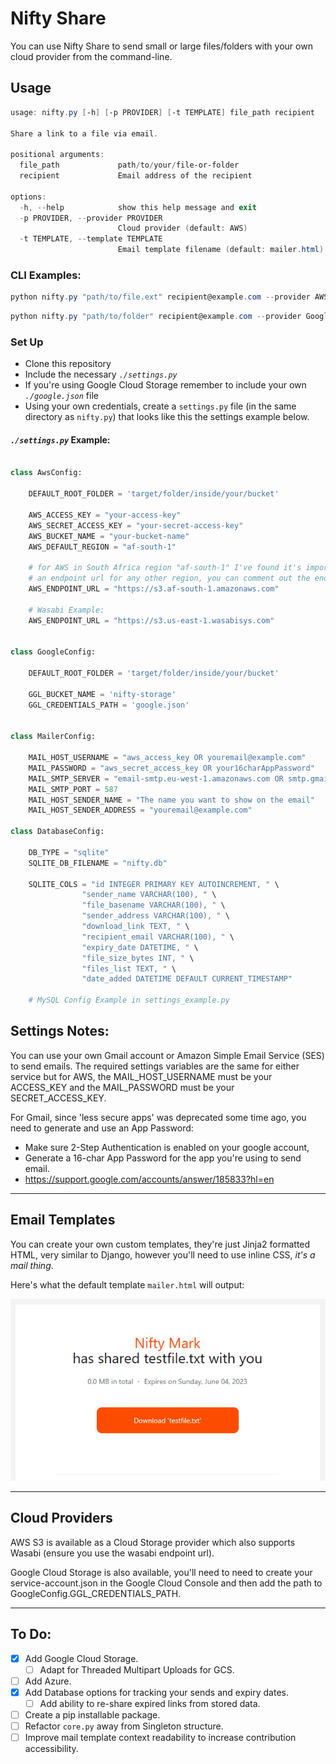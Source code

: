# Nifty Share

You can use Nifty Share to send small or large files/folders with your own cloud provider from the command-line.


## Usage

```ps1
usage: nifty.py [-h] [-p PROVIDER] [-t TEMPLATE] file_path recipient  

Share a link to a file via email.

positional arguments:
  file_path             path/to/your/file-or-folder
  recipient             Email address of the recipient

options:
  -h, --help            show this help message and exit
  -p PROVIDER, --provider PROVIDER
                        Cloud provider (default: AWS)
  -t TEMPLATE, --template TEMPLATE
                        Email template filename (default: mailer.html)
```


### CLI Examples:
```ps1
python nifty.py "path/to/file.ext" recipient@example.com --provider AWS --template mailer.html
```

```ps1
python nifty.py "path/to/folder" recipient@example.com --provider Google
```


### Set Up

- Clone this repository
- Include the necessary *`./settings.py`*
- If you're using Google Cloud Storage remember to include your own *`./google.json`* file
- Using your own credentials, create a `settings.py` file (in the same directory as `nifty.py`) that looks like this the settings example below.


#### *`./settings.py`* Example:

```python

class AwsConfig:

    DEFAULT_ROOT_FOLDER = 'target/folder/inside/your/bucket'

    AWS_ACCESS_KEY = "your-access-key"
    AWS_SECRET_ACCESS_KEY = "your-secret-access-key"
    AWS_BUCKET_NAME = "your-bucket-name"
    AWS_DEFAULT_REGION = "af-south-1"

    # for AWS in South Africa region "af-south-1" I've found it's important to provide
    # an endpoint url for any other region, you can comment out the endpoint url
    AWS_ENDPOINT_URL = "https://s3.af-south-1.amazonaws.com"

    # Wasabi Example:
    AWS_ENDPOINT_URL = "https://s3.us-east-1.wasabisys.com"


class GoogleConfig:

    DEFAULT_ROOT_FOLDER = 'target/folder/inside/your/bucket'

    GGL_BUCKET_NAME = 'nifty-storage'
    GGL_CREDENTIALS_PATH = 'google.json'


class MailerConfig:

    MAIL_HOST_USERNAME = "aws_access_key OR youremail@example.com"
    MAIL_PASSWORD = "aws_secret_access_key OR your16charAppPassword"
    MAIL_SMTP_SERVER = "email-smtp.eu-west-1.amazonaws.com OR smtp.gmail.com"
    MAIL_SMTP_PORT = 587
    MAIL_HOST_SENDER_NAME = "The name you want to show on the email"
    MAIL_HOST_SENDER_ADDRESS = "youremail@example.com"

class DatabaseConfig:

    DB_TYPE = "sqlite"
    SQLITE_DB_FILENAME = "nifty.db"

    SQLITE_COLS = "id INTEGER PRIMARY KEY AUTOINCREMENT, " \
                "sender_name VARCHAR(100), " \
                "file_basename VARCHAR(100), " \
                "sender_address VARCHAR(100), " \
                "download_link TEXT, " \
                "recipient_email VARCHAR(100), " \
                "expiry_date DATETIME, " \
                "file_size_bytes INT, " \
                "files_list TEXT, " \
                "date_added DATETIME DEFAULT CURRENT_TIMESTAMP"

    # MySQL Config Example in settings_example.py

```

## Settings Notes:
You can use your own Gmail account or Amazon Simple Email Service (SES) to send emails. The required settings variables are the same for either service but for AWS, the MAIL_HOST_USERNAME must be your ACCESS_KEY and the MAIL_PASSWORD must be your SECRET_ACCESS_KEY.

For Gmail, since 'less secure apps' was deprecated some time ago, you need to generate and use an App Password:

- Make sure 2-Step Authentication is enabled on your google account,
- Generate a 16-char App Password for the app you're using to send email.
- https://support.google.com/accounts/answer/185833?hl=en


---
## Email Templates

You can create your own custom templates, they're just Jinja2 formatted HTML, very similar to Django, however you'll need to use inline CSS, *it's a mail thing*.

Here's what the default template `mailer.html` will output:

![Alt text](docs/mailer_example.png)


---
## Cloud Providers
AWS S3 is available as a Cloud Storage provider which also supports Wasabi (ensure you use the wasabi endpoint url).

Google Cloud Storage is also available, you'll need to need to create your service-account.json in the Google Cloud Console and then add the path to GoogleConfig.GGL_CREDENTIALS_PATH.


---
## To Do:

- [X] Add Google Cloud Storage.
    - [ ] Adapt for Threaded Multipart Uploads for GCS.
- [ ] Add Azure.
- [X] Add Database options for tracking your sends and expiry dates.
    - [ ] Add ability to re-share expired links from stored data.
- [ ] Create a pip installable package.
- [ ] Refactor `core.py` away from Singleton structure.
- [ ] Improve mail template context readability to increase contribution accessibility.